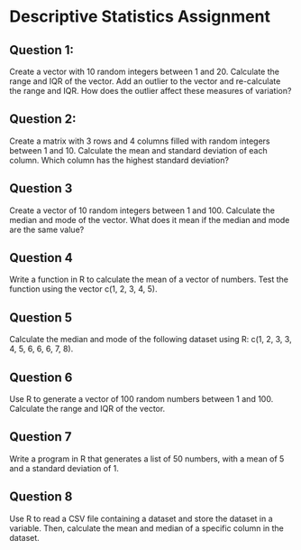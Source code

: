 # Descriptive Statistics Assignment


## Question 1: 
Create a vector with 10 random integers between 1 and 20. Calculate the range and IQR of the vector. Add an outlier to the vector and re-calculate the range and IQR. How does the outlier affect these measures of variation?

## Question 2:
Create a matrix with 3 rows and 4 columns filled with random integers between 1 and 10. Calculate the mean and standard deviation of each column. Which column has the highest standard deviation?

## Question 3
Create a vector of 10 random integers between 1 and 100. Calculate the median and mode of the vector. What does it mean if the median and mode are the same value?

## Question 4
Write a function in R to calculate the mean of a vector of numbers. Test the function using the vector c(1, 2, 3, 4, 5).

## Question 5
Calculate the median and mode of the following dataset using R: c(1, 2, 3, 3, 4, 5, 6, 6, 6, 7, 8).

## Question 6
Use R to generate a vector of 100 random numbers between 1 and 100. Calculate the range and IQR of the vector.

## Question 7
Write a program in R that generates a list of 50 numbers, with a mean of 5 and a standard deviation of 1.

## Question 8
Use R to read a CSV file containing a dataset and store the dataset in a variable. Then, calculate the mean and median of a specific column in the dataset.